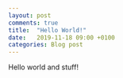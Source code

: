 ```yaml
---
layout: post
comments: true
title:  "Hello World!"
date:   2019-11-18 09:00 +0100
categories: Blog post
---
```

Hello world and stuff!
